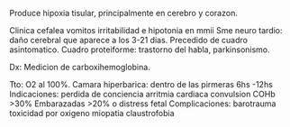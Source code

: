 
Produce hipoxia tisular, principalmente en cerebro y corazon.

Clinica
	cefalea
	vomitos
	irritabilidad e hipotonia en mmii
Sme neuro tardio:
	daño cerebral que aparece a los 3-21 dias. Precedido de cuadro asintomatico. Cuadro proteiforme: trastorno del habla, parkinsonismo.

Dx:
Medicion de carboxihemoglobina.

Tto:
O2 al 100%.
Camara hiperbarica: dentro de las pirmeras 6hs -12hs
Indicaciones:
	perdida de conciencia
	arritmia cardiaca
	convulsion
	COHb >30%
	Embarazadas >20% o distress fetal
Complicaciones: 
	barotrauma
	toxicidad por oxigeno
	miopatia
	claustrofobia
